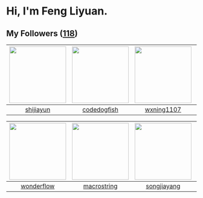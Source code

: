 # Hi, I'm Feng Liyuan.

## My Followers ([118](https://github.com/SunRunAway?tab=followers))

| <img src="https://avatars.githubusercontent.com/u/566037?v=4" width="150" height="150" /> | <img src="https://avatars.githubusercontent.com/u/6002026?v=4" width="150" height="150" /> | <img src="https://avatars.githubusercontent.com/u/42286315?v=4" width="150" height="150" /> | <img src="https://avatars.githubusercontent.com/u/31336171?v=4" width="150" height="150" /> |
| :---------------------------------------------------------------------------------------: | :----------------------------------------------------------------------------------------: | :-----------------------------------------------------------------------------------------: | :-----------------------------------------------------------------------------------------: |
|                         [shijiayun](https://github.com/shijiayun)                         |                        [codedogfish](https://github.com/codedogfish)                       |                         [wxning1107](https://github.com/wxning1107)                         |                      [ruanjiancaipu](https://github.com/ruanjiancaipu)                      |

| <img src="https://avatars.githubusercontent.com/u/2173670?v=4" width="150" height="150" /> | <img src="https://avatars.githubusercontent.com/u/35601156?v=4" width="150" height="150" /> | <img src="https://avatars.githubusercontent.com/u/1459834?v=4" width="150" height="150" /> | <img src="https://avatars.githubusercontent.com/u/588162?v=4" width="150" height="150" /> |
| :----------------------------------------------------------------------------------------: | :-----------------------------------------------------------------------------------------: | :----------------------------------------------------------------------------------------: | :---------------------------------------------------------------------------------------: |
|                         [wonderflow](https://github.com/wonderflow)                        |                        [macrostring](https://github.com/macrostring)                        |                        [songjiayang](https://github.com/songjiayang)                       |                            [ylm201](https://github.com/ylm201)                            |